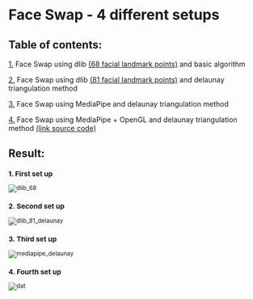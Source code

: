 # **Face Swap - 4 different setups**

## Table of contents:

[1.](https://github.com/khoi03/Face-Swap-4-different-setups#1-first-set-up) Face Swap using dlib [(68 facial landmark points)](https://drive.google.com/file/d/1nZX8Muq_MMuEECog0z-dCKupRVyjZsG4/view?usp=sharing) and basic algorithm

[2.](https://github.com/khoi03/Face-Swap-4-different-setups#2-second-set-up) Face Swap using dlib [(81 facial landmark points)](https://drive.google.com/file/d/1dThWZRVdhdfP0_IBrR2JdJGaxBf_T6T4/view?usp=sharing) and delaunay triangulation method

[3.](https://github.com/khoi03/Face-Swap-4-different-setups#3-third-set-up) Face Swap using MediaPipe and delaunay triangulation method

[4.](https://github.com/khoi03/Face-Swap-4-different-setups#4-fourth-set-up) Face Swap using MediaPipe + OpenGL and delaunay triangulation method [(link source code)](https://github.com/MarekKowalski/FaceSwap)


## **Result:**
<sub>
 
### 1. **First set up**
![dlib_68](https://user-images.githubusercontent.com/80579165/210616291-f002a442-ccee-4b1b-94dc-74d276e29ef4.gif)
  
### 2. **Second set up**
![dlib_81_delaunay](https://user-images.githubusercontent.com/80579165/210616199-fa535949-d31a-45b3-81b8-1abbb2c73b0f.gif)
  
### 3. **Third set up**
![mediapipe_delaunay](https://user-images.githubusercontent.com/80579165/210616260-f25a41a6-43d4-4eba-bb03-38c83bbf09af.gif)

### 4. **Fourth set up**
![dat](https://user-images.githubusercontent.com/80579165/210705037-f33758e1-d365-42ca-9faf-fd4ae37c99da.gif)

</sub>
